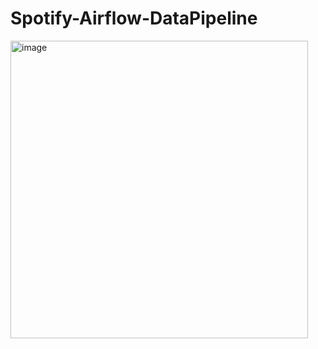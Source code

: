 # Spotify-Airflow-DataPipeline


<img width="476" alt="image" src="https://github.com/jasumonga17/Spotify-Airflow-DataPipeline/assets/76562774/150a91a5-6ee4-4624-9e3c-e3a2366ec8de">

